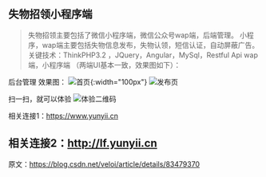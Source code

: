 ## 失物招领小程序端

>失物招领主要包括了微信小程序端，微信公众号wap端，后端管理。
>小程序，wap端主要包括失物信息发布，失物认领，短信认证，自动屏蔽广告。
>关键技术：ThinkPHP3.2 ，JQuery，Angular，MySql，Restful Api
>wap端，小程序端 （两端UI基本一致，效果图如下）：

后台管理 效果图：
![首页](https://img-blog.csdnimg.cn/20181028230729110.jpg?x-oss-process=image/watermark,type_ZmFuZ3poZW5naGVpdGk,shadow_10,text_aHR0cHM6Ly9ibG9nLmNzZG4ubmV0L21laW1laWVlZQ==,size_27,color_FFFFFF,t_70){:width="100px"}
![发布页](https://img-blog.csdnimg.cn/20181028225512313.png?x-oss-process=image/watermark,type_ZmFuZ3poZW5naGVpdGk,shadow_10,text_aHR0cHM6Ly9ibG9nLmNzZG4ubmV0L21laW1laWVlZQ==,size_27,color_FFFFFF,t_70)

扫一扫，就可以体验
![体验二维码](https://yunyii.oss-cn-beijing.aliyuncs.com/2018/10/1540723097.png)



相关连接1：https://www.yunyii.cn

相关连接2：http://lf.yunyii.cn
--------------------- 
原文：https://blog.csdn.net/veloi/article/details/83479370 

